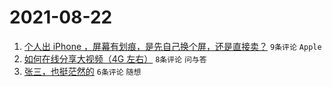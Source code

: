 # 2021-08-22

1. [个人出 iPhone ，屏幕有划痕，是先自己换个屏，还是直接卖？](https://www.v2ex.com/t/797255) `9条评论` `Apple`
1. [如何在线分享大视频（4G 左右）](https://www.v2ex.com/t/797251) `8条评论` `问与答`
1. [张三，也挺茫然的](https://www.v2ex.com/t/797250) `6条评论` `随想`
